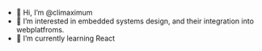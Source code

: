 - 👋 Hi, I’m @climaximum
- 👀 I’m interested in embedded systems design, and their integration into webplatfroms.
- 🌱 I’m currently learning React

<!---
climaximum/climaximum is a ✨ special ✨ repository because its `README.md` (this file) appears on your GitHub profile.
You can click the Preview link to take a look at your changes.
--->
